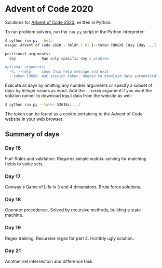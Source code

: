 # Advent of Code 2020

Solutions for [Advent of Code 2020](https://adventofcode.com/2020), written in Python.

To run problem solvers, run the `run.py` script in the Python interpreter:

```bash
$ python run.py --help
usage: Advent of Code 2020 - hbldh [-h] [--token TOKEN] [day [day ...]]

positional arguments:
  day            Run only specific day's problem

optional arguments:
  -h, --help     show this help message and exit
  --token TOKEN  AoC session token. Needed to download data automatically.
```

Execute all days by omitting any number arguments or specify a subset of
days by integer values as input. Add the `--token` argument if you want the
solution runner to download input data from the website as well:

```bash
$ python run.py --token 53616c[...]
```

The token can be found as a cookie pertaining to the Advent of Code website 
in your web browser.


## Summary of days

### Day 16

Fun! Rules and validation. Requires simple sudoku solving for matching fields to value sets.

### Day 17

Conway's Game of Life in 3 and 4 dimensions. Brute force solutions.

### Day 18

Operator precedence. Solved by recursive methods, building a state machine. 

### Day 19

Regex training. Recursive regex for part 2. Horribly ugly solution.


### Day 21

Another set intersection and difference task.